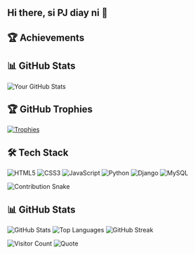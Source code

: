 ## Hi there, si PJ diay ni 👋

<!--
**pjjj23/pjjj23** is a ✨ _special_ ✨ repository because its `README.md` (this file) appears on your GitHub profile.

Here are some ideas to get you started:

- 🔭 I’m currently working on ...
- 🌱 I’m currently learning ...
- 👯 I’m looking to collaborate on ...
- 🤔 I’m looking for help with ...
- 💬 Ask me about ...
- 📫 How to reach me: ...
- 😄 Pronouns: ...
- ⚡ Fun fact: ...
-->

## 🏆 Achievements 
## 📊 GitHub Stats
![Your GitHub Stats](https://github-readme-stats.vercel.app/api?username=pjjj23&show_icons=true&theme=radical)

## 🏆 GitHub Trophies
[![Trophies](https://github-profile-trophy.vercel.app/?username=pjjj23&theme=radical)](https://github.com/ryo-ma/github-profile-trophy)


## 🛠️ Tech Stack
![HTML5](https://img.shields.io/badge/html5-%23E34F26.svg?style=for-the-badge&logo=html5&logoColor=white)
![CSS3](https://img.shields.io/badge/css3-%231572B6.svg?style=for-the-badge&logo=css3&logoColor=white)
![JavaScript](https://img.shields.io/badge/javascript-%23323330.svg?style=for-the-badge&logo=javascript&logoColor=%23F7DF1E)
![Python](https://img.shields.io/badge/python-%2314354C.svg?style=for-the-badge&logo=python&logoColor=white)
![Django](https://img.shields.io/badge/django-%23092E20.svg?style=for-the-badge&logo=django&logoColor=white)
![MySQL](https://img.shields.io/badge/mysql-%2300f.svg?style=for-the-badge&logo=mysql&logoColor=white)

![Contribution Snake](https://raw.githubusercontent.com/pjjj23/pjjj23/output/snake.svg)

## 📊 GitHub Stats
![GitHub Stats](https://github-readme-stats.vercel.app/api?username=pjjj23&show_icons=true&theme=radical)
![Top Languages](https://github-readme-stats.vercel.app/api/top-langs/?username=pjjj23&layout=compact&theme=radical)
![GitHub Streak](https://github-readme-streak-stats.herokuapp.com/?user=pjjj23&theme=radical)



![Visitor Count](https://visitor-badge.laobi.icu/badge?page_id=pjjj23)
![Quote](https://quotes-github-readme.vercel.app/api?type=horizontal&theme=dark)






